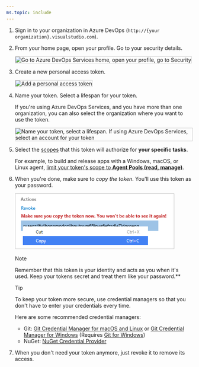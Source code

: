 ```yaml
---
ms.topic: include
---
```


1. Sign in to your organization in Azure DevOps
   (```http://{your organization}.visualstudio.com```).

2. From your home page, open your profile. Go to your security details.

   <img alt="Go to Azure DevOps Services home, open your profile, go to Security" src="./media/my-profile.png" style="border: 1px solid #CCCCCC" />

3. Create a new personal access token.

   <img alt="Add a personal access token" src="./media/add-personal-access-token.png" style="border: 1px solid #CCCCCC" />

4. Name your token. Select a lifespan for your token.

   If you're using Azure DevOps Services, and you have more than one organization, 
   you can also select the organization where you want to use the token.

   <img alt="Name your token, select a lifespan. If using Azure DevOps Services, select an account for your token" src="./media/setup-personal-access-token.png" style="border: 1px solid #CCCCCC" />

5. Select the [scopes](/azure/devops/integrate/get-started/authentication/oauth#scopes) 
   that this token will authorize for **your specific tasks**.

   For example, to build and release apps with a Windows, macOS, or Linux agent, 
   [limit your token's scope to **Agent Pools (read, manage)**](/azure/devops/pipelines/agents/agents).
   
6. When you're done, make sure to *copy the token*. You'll use this token as your password.

    ![Use a token as the password for your Git tools or apps](../../tfvc/media/create-personal-access-token.png)

    > [!NOTE]
    > Remember that this token is your identity and acts as you when it's used. 
    > Keep your tokens secret and treat them like your password.**

    > [!TIP]
    > To keep your token more secure, use credential managers
    > so that you don't have to enter your credentials every time.

    Here are some recommended credential managers:

    *	Git: [Git Credential Manager for macOS and Linux](https://github.com/Microsoft/Git-Credential-Manager-for-Mac-and-Linux) 
    or [Git Credential Manager for Windows](https://github.com/Microsoft/Git-Credential-Manager-for-Windows) 
    (Requires [Git for Windows](https://www.git-scm.com/download/win))
    *	NuGet: [NuGet Credential Provider](/azure/devops/artifacts/nuget/nuget-exe)

7. When you don't need your token anymore, just revoke it to remove its access.
